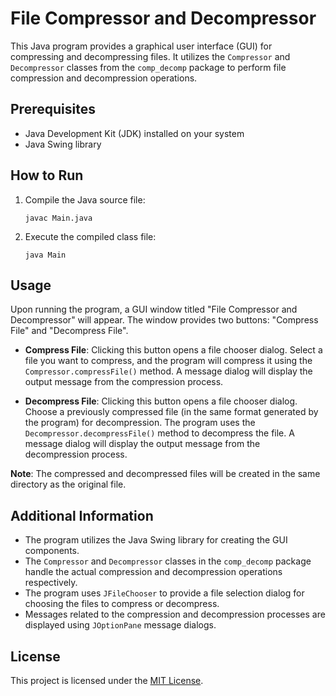 # File Compressor and Decompressor

This Java program provides a graphical user interface (GUI) for compressing and decompressing files. It utilizes the `Compressor` and `Decompressor` classes from the `comp_decomp` package to perform file compression and decompression operations.

## Prerequisites
- Java Development Kit (JDK) installed on your system
- Java Swing library

## How to Run
1. Compile the Java source file:
   ```shell
   javac Main.java
   ```

2. Execute the compiled class file:
   ```shell
   java Main
   ```

## Usage
Upon running the program, a GUI window titled "File Compressor and Decompressor" will appear. The window provides two buttons: "Compress File" and "Decompress File".

- **Compress File**: Clicking this button opens a file chooser dialog. Select a file you want to compress, and the program will compress it using the `Compressor.compressFile()` method. A message dialog will display the output message from the compression process.

- **Decompress File**: Clicking this button opens a file chooser dialog. Choose a previously compressed file (in the same format generated by the program) for decompression. The program uses the `Decompressor.decompressFile()` method to decompress the file. A message dialog will display the output message from the decompression process.

**Note**: The compressed and decompressed files will be created in the same directory as the original file.

## Additional Information
- The program utilizes the Java Swing library for creating the GUI components.
- The `Compressor` and `Decompressor` classes in the `comp_decomp` package handle the actual compression and decompression operations respectively.
- The program uses `JFileChooser` to provide a file selection dialog for choosing the files to compress or decompress.
- Messages related to the compression and decompression processes are displayed using `JOptionPane` message dialogs.

## License
This project is licensed under the [MIT License](LICENSE).
